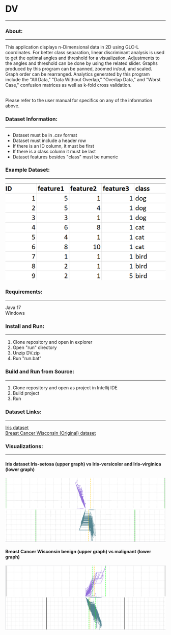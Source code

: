 # DV

---

### About:

---

This application displays n-Dimensional data in 2D using GLC-L coordinates.
For better class separation, linear discriminant analysis is used to get the optimal angles and threshold for a visualization.
Adjustments to the angles and threshold can be done by using the related slider.
Graphs produced by this program can be panned, zoomed in/out, and scaled.
Graph order can be rearranged.
Analytics generated by this program include the "All Data," "Data Without Overlap," "Overlap Data," and "Worst Case," confusion matrices as well as k-fold cross validation.

<br/>
Please refer to the user manual for specifics on any of the information above.

### Dataset Information:

---

- Dataset must be in .csv format
- Dataset must include a header row
- If there is an ID column, it must be first
- If there is a class column it must be last
- Dataset features besides "class" must be numeric

### Example Dataset:

---

![dataset](documentation/images/dataset_example.png)

### Requirements:

---

Java 17
<br/>
Windows

### Install and Run:

---

1. Clone repository and open in explorer
2. Open "run" directory
3. Unzip DV.zip
4. Run "run.bat"

### Build and Run from Source:

---

1. Clone repository and open as project in Intellij IDE
2. Build project
3. Run

### Dataset Links:

---

[Iris dataset](https://archive.ics.uci.edu/ml/datasets/iris)
<br />
[Breast Cancer Wisconsin (Original) dataset](https://archive.ics.uci.edu/ml/datasets/breast+cancer+wisconsin+%28original%29)

### Visualizations:

---

#### Iris dataset Iris-setosa (upper graph) vs Iris-versicolor and Iris-virginica (lower graph)
![iris](documentation/images/iris.png)

#### Breast Cancer Wisconsin benign (upper graph) vs malignant (lower graph)
![bcw](documentation/images/bcw.png)
